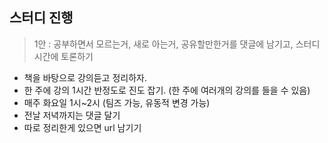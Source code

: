 ## 스터디 진행
> 1안 : 공부하면서 모르는거, 새로 아는거, 공유할만한거를 댓글에 남기고, 스터디 시간에 토론하기
- 책을 바탕으로 강의듣고 정리하자.
- 한 주에 강의 1시간 반정도로 진도 잡기. (한 주에 여러개의 강의를 들을 수 있음)
- 매주 화요일 1시~2시 (팀즈 가능, 유동적 변경 가능)
- 전날 저녁까지는 댓글 달기
- 따로 정리한게 있으면 url 남기기
